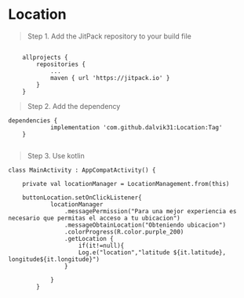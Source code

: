 # Location

> Step 1. Add the JitPack repository to your build file
```

	allprojects {
		repositories {
			...
			maven { url 'https://jitpack.io' }
		}
	}
  ```
> Step 2. Add the dependency

```
dependencies {
	        implementation 'com.github.dalvik31:Location:Tag'
	}
  
  ```
> Step 3. Use kotlin

```
class MainActivity : AppCompatActivity() {

    private val locationManager = LocationManagement.from(this)
    
    buttonLocation.setOnClickListener{
            locationManager
                .messagePermission("Para una mejor experiencia es necesario que permitas el acceso a tu ubicacion")
                .messageObtainLocation("Obteniendo ubicacion")
                .colorProgress(R.color.purple_200)
                .getLocation {
                    if(it!=null){
                    Log.e("location","latitude ${it.latitude}, longitude${it.longitude}")
                }

            }
        }
